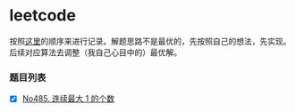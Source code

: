 # leetcode
按照[这里](https://leetcode-cn.com/circle/article/48kq9d/)的顺序来进行记录。解题思路不是最优的，先按照自己的想法，先实现。后续对应算法去调整（我自己心目中的）最优解。

### 题目列表
- [x] [No485. 连续最大 1 的个数](https://leetcode-cn.com/problems/max-consecutive-ones/)
